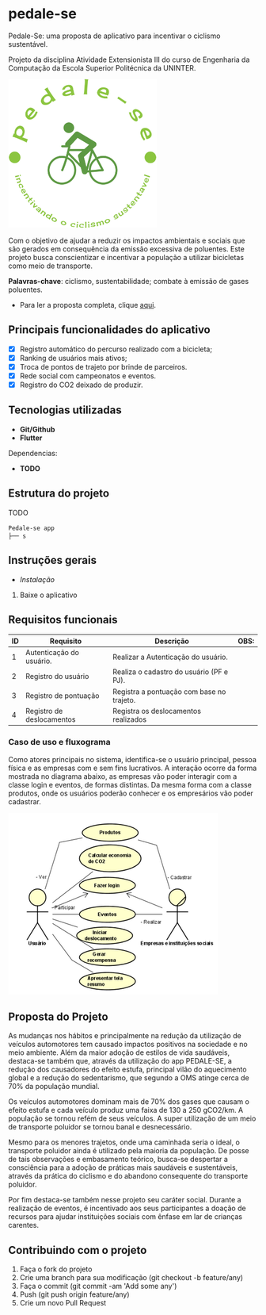 # pedale-se
Pedale-Se: uma proposta de aplicativo para incentivar o ciclismo sustentável.

Projeto da disciplina Atividade Extensionista III do curso de Engenharia da Computação da Escola Superior Politécnica da UNINTER.

<img src="logo-no-background.png" width="300" height="300" />


Com o objetivo de ajudar a reduzir os impactos ambientais e sociais que são gerados em consequência da emissão excessiva de poluentes. Este projeto busca conscientizar e incentivar a população a utilizar bicicletas como meio de transporte. 

**Palavras-chave**: ciclismo, sustentabilidade; combate à emissão de gases poluentes.

- Para ler a proposta completa, clique [aqui](#Proposta-do-Projeto).

## Principais funcionalidades do aplicativo

- [X] Registro automático do percurso realizado com a bicicleta;
- [X] Ranking de usuários mais ativos;
- [x] Troca de pontos de trajeto por brinde de parceiros.
- [X] Rede social com campeonatos e eventos.
- [X] Registro do CO2 deixado de produzir.

## Tecnologias utilizadas

- **Git/Github**
- **Flutter**

Dependencias:
- **TODO**

## Estrutura do projeto

TODO

```
Pedale-se app
├── s
```

## Instruções gerais 

- *Instalação*

1. Baixe o aplicativo 


## Requisitos funcionais

| ID        | Requisito             | Descrição                          | OBS:                              |
| ------------ | --------------------| -----------------------------------|-----------------------------------|
| 1          | Autenticação do usuário.            | Realizar a Autenticação do usuário. |  |
| 2          | Registro do usuário | Realiza o cadastro do usuário (PF e PJ).|  |
| 3          | Registro de pontuação | Registra a pontuação com base no trajeto. |  |
| 4          |Registro de deslocamentos |Registra os deslocamentos realizados |  |

### Caso de uso e fluxograma

Como atores principais no sistema, identifica-se o usuário principal, pessoa física e as empresas com e sem fins lucrativos. A interação ocorre da forma mostrada no diagrama abaixo, as  empresas vão poder interagir com a classe login e eventos, de formas distintas. Da mesma forma com a classe produtos, onde os usuários poderão conhecer e os empresários vão poder cadastrar.

<img src="diagrama.png"/>

## Proposta do Projeto

As mudanças nos hábitos e principalmente na redução da utilização de veículos automotores tem causado impactos positivos na sociedade e no meio ambiente. Além da maior adoção de estilos de vida saudáveis, destaca-se também que, através da utilização do app PEDALE-SE, a redução dos causadores do efeito estufa, principal vilão do aquecimento global e a redução do sedentarismo, que segundo a OMS atinge cerca de 70% da população mundial. 

Os veículos automotores dominam mais de 70% dos gases que causam o efeito estufa e cada veículo produz uma faixa de 130 a 250 gCO2/km. A população se tornou refém de seus veículos. A super utilização de um meio de transporte poluidor se tornou banal e desnecessário. 

Mesmo para os menores trajetos, onde uma caminhada seria o ideal, o transporte poluidor ainda é utilizado pela maioria da população. De posse de tais observações e embasamento teórico, busca-se despertar a consciência para a adoção de práticas mais saudáveis e sustentáveis, através da prática do ciclismo e do abandono consequente do transporte poluidor. 

Por fim destaca-se também nesse projeto seu caráter social. Durante a realização de eventos, é incentivado aos seus participantes a doação de recursos para ajudar instituições sociais com ênfase em lar de crianças carentes.

## Contribuindo com o projeto

1. Faça o fork do projeto
2. Crie uma branch para sua modificação (git checkout -b feature/any)
3. Faça o commit (git commit -am 'Add some any')
4. Push (git push origin feature/any)
5. Crie um novo Pull Request
